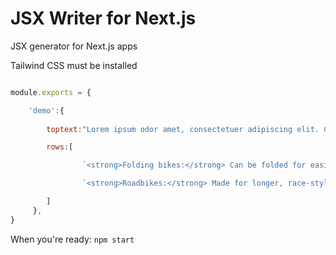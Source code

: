 # JSX Writer for Next.js

JSX generator for Next.js apps

Tailwind CSS must be installed

```javascript

module.exports = {

    'demo':{
        
        toptext:"Lorem ipsum odor amet, consectetuer adipiscing elit. Cras torquent mollis adipiscing himenaeos; litora amet fusce. Class augue nibh interdum feugiat ligula sollicitudin hac interdum! In condimentum efficitur vestibulum placerat diam per.",

        rows:[

                `<strong>Folding bikes:</strong> Can be folded for easier transport and storage. The main benefit is to avoid parking your bike outside`,

                `<strong>Roadbikes:</strong> Made for longer, race-style rides. These bikes are engineered to be as light as possible and to offer as low resistance as possible.`

        ]
     },
}

```

When you're ready: `npm start`


